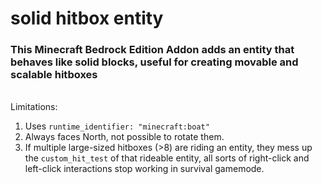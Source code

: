 # solid hitbox entity
### This Minecraft Bedrock Edition Addon adds an entity that behaves like solid blocks, useful for creating movable and scalable hitboxes
<br>Limitations:
1. Uses `runtime_identifier: "minecraft:boat"`
2. Always faces North, not possible to rotate them.
3. If multiple large-sized hitboxes (>8) are riding an entity, they mess up the `custom_hit_test` of that rideable entity, all sorts of right-click and left-click interactions stop working in survival gamemode.